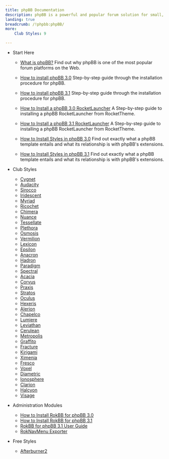 ```yaml
---
title: phpBB Documentation
description: phpBB is a powerful and popular forum solution for small, medium, and large communities.
landing: true
breadcrumb: /!phpbb:phpBB/
more:
	Club Styles: 9

---
```


* Start Here

	- [What is phpBB?](start/introduction.md)
	  Find out why phpBB is one of the most popular forum platforms on the Web.

	- [How to install phpBB 3.0](start/install.md)
	  Step-by-step guide through the installation procedure for phpBB.

	- [How to install phpBB 3.1](start/install_31.md)
	  Step-by-step guide through the installation procedure for phpBB.

	- [How to Install a phpBB 3.0 RocketLauncher](start/rocketlauncher.md)
	  A Step-by-step guide to installing a phpBB RocketLauncher from RocketTheme.

	- [How to Install a phpBB 3.1 RocketLauncher](start/rocketlauncher_31.md)
	  A Step-by-step guide to installing a phpBB RocketLauncher from RocketTheme.

	- [How to Install Styles in phpBB 3.0](start/styles.md)
	  Find out exactly what a phpBB template entails and what its relationship is with phpBB's extensions.

	- [How to Install Styles in phpBB 3.1](start/styles_31.md)
	  Find out exactly what a phpBB template entails and what its relationship is with phpBB's extensions.

<!-- -->

* Club Styles

	- [Cygnet](styles/cygnet)
	- [Audacity](styles/audacity)
	- [Sirocco](styles/sirocco)
	- [Iridescent](styles/iridescent)
	- [Myriad](styles/myriad)
	- [Ricochet](styles/ricochet)
	- [Chimera](styles/chimera)
	- [Nuance](styles/nuance)
	- [Tessellate](styles/tessellate)
	- [Plethora](styles/plethora)
	- [Osmosis](styles/osmosis)
	- [Vermilion](styles/vermilion)
	- [Lexicon](styles/lexicon)
	- [Epsilon](styles/epsilon)
	- [Anacron](styles/anacron)
	- [Hadron](styles/hadron)
	- [Paradigm](styles/paradigm)
	- [Spectral](styles/spectral)
	- [Acacia](styles/acacia)
	- [Corvus](styles/corvus)
	- [Praxis](styles/praxis)
	- [Stratos](styles/stratos)
	- [Oculus](styles/oculus)
	- [Hexeris](styles/hexeris)
	- [Alerion](styles/alerion)
	- [Chapelco](styles/chapelco)
	- [Lumiere](styles/lumiere)
	- [Leviathan](styles/leviathan)
	- [Cerulean](styles/cerulean)
	- [Metropolis](styles/metropolis)
	- [Graffito](styles/graffito)
	- [Fracture](styles/fracture)
	- [Kirigami](styles/kirigami)
	- [Ximenia](styles/ximenia)
	- [Fresco](styles/fresco)
	- [Voxel](styles/voxel)
	- [Diametric](styles/diametric)
	- [Ionosphere](styles/ionosphere)
	- [Clarion](styles/clarion)
	- [Halcyon](styles/halcyon)
	- [Visage](styles/visage)

<!-- -->

* Administration Modules

	- [How to Install RokBB for phpBB 3.0](start/styles.md#installing-administrative-modules)
	- [How to Install RokBB for phpBB 3.1](start/styles_31.md#installing-administrative-modules)
	- [RokBB for phpBB 3.1 User Guide](start/user_guide.md)
	- [RokNavMenu Exporter](modules/roknavmenu.md)

<!-- -->

* Free Styles

	- [Afterburner2](styles/afterburner2)
